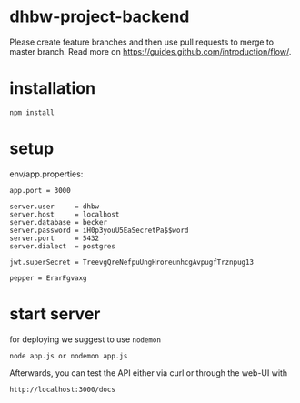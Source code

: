 # dhbw-project-backend

Please create feature branches and then use pull requests to merge to master branch.
Read more on https://guides.github.com/introduction/flow/.

# installation
```
npm install
```

# setup
env/app.properties:
```
app.port = 3000

server.user     = dhbw
server.host     = localhost
server.database = becker
server.password = iH0p3youU5EaSecretPa$$word
server.port     = 5432
server.dialect  = postgres

jwt.superSecret = TreevgQreNefpuUngHroreunhcgAvpugfTrznpug13

pepper = ErarFgvaxg
```

# start server
for deploying we suggest to use `nodemon` 
```
node app.js or nodemon app.js
```
Afterwards, you can test the API either via curl or through the web-UI with 
```
http://localhost:3000/docs
``` 
